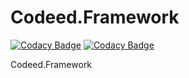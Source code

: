 # Codeed.Framework
[![Codacy Badge](https://api.codacy.com/project/badge/Grade/933ae357842f495bb17a804d670c91ef)](https://app.codacy.com/gh/Grupo-IDA/Codeed.Framework?utm_source=github.com&utm_medium=referral&utm_content=Grupo-IDA/Codeed.Framework&utm_campaign=Badge_Grade_Settings)
[![Codacy Badge](https://app.codacy.com/project/badge/Grade/0cdf0b56601f42a591a69b146aefb55a)](https://www.codacy.com/gh/Grupo-IDA/Codeed.Framework/dashboard?utm_source=github.com&amp;utm_medium=referral&amp;utm_content=Grupo-IDA/Codeed.Framework&amp;utm_campaign=Badge_Grade)

Codeed.Framework
